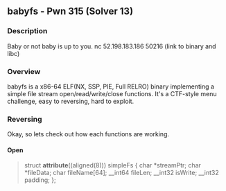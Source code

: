 babyfs - Pwn 315 (Solver 13)
-------------
### Description
Baby or not baby is up to you.
nc 52.198.183.186 50216
(link to binary and libc)

### Overview
babyfs is a x86-64 ELF(NX, SSP, PIE, Full RELRO) binary implementing a simple file stream open/read/write/close functions.
It's a CTF-style menu challenge, easy to reversing, hard to exploit.

### Reversing
Okay, so lets check out how each functions are working.

#### Open

> struct __attribute__((aligned(8))) simpleFs
{
  char *streamPtr;
  char *fileData;
  char fileName[64];
  __int64 fileLen;
  __int32 isWrite;
  __int32 padding;
};
